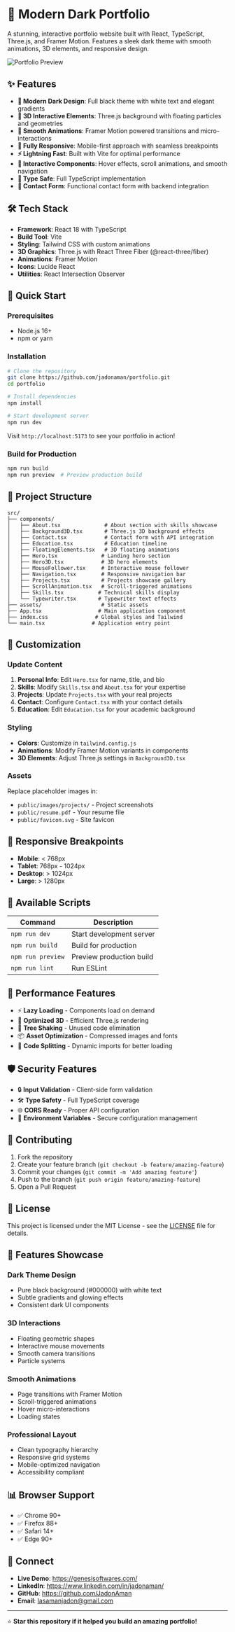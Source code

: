 # 🌟 Modern Dark Portfolio

A stunning, interactive portfolio website built with React, TypeScript, Three.js, and Framer Motion. Features a sleek dark theme with smooth animations, 3D elements, and responsive design.

![Portfolio Preview](https://via.placeholder.com/800x400/000000/FFFFFF?text=Portfolio+Preview)

## ✨ Features

- **🎨 Modern Dark Design**: Full black theme with white text and elegant gradients
- **🌟 3D Interactive Elements**: Three.js background with floating particles and geometries
- **🚀 Smooth Animations**: Framer Motion powered transitions and micro-interactions
- **📱 Fully Responsive**: Mobile-first approach with seamless breakpoints
- **⚡ Lightning Fast**: Built with Vite for optimal performance
- **🎯 Interactive Components**: Hover effects, scroll animations, and smooth navigation
- **🔧 Type Safe**: Full TypeScript implementation
- **📧 Contact Form**: Functional contact form with backend integration

## 🛠️ Tech Stack

- **Framework**: React 18 with TypeScript
- **Build Tool**: Vite
- **Styling**: Tailwind CSS with custom animations
- **3D Graphics**: Three.js with React Three Fiber (@react-three/fiber)
- **Animations**: Framer Motion
- **Icons**: Lucide React
- **Utilities**: React Intersection Observer

## 🚀 Quick Start

### Prerequisites

- Node.js 16+ 
- npm or yarn

### Installation

```bash
# Clone the repository
git clone https://github.com/jadonaman/portfolio.git
cd portfolio

# Install dependencies
npm install

# Start development server
npm run dev
```

Visit `http://localhost:5173` to see your portfolio in action!

### Build for Production

```bash
npm run build
npm run preview  # Preview production build
```

## 📁 Project Structure

```
src/
├── components/
│   ├── About.tsx              # About section with skills showcase
│   ├── Background3D.tsx       # Three.js 3D background effects
│   ├── Contact.tsx            # Contact form with API integration
│   ├── Education.tsx          # Education timeline
│   ├── FloatingElements.tsx   # 3D floating animations
│   ├── Hero.tsx              # Landing hero section
│   ├── Hero3D.tsx            # 3D hero elements
│   ├── MouseFollower.tsx     # Interactive mouse follower
│   ├── Navigation.tsx        # Responsive navigation bar
│   ├── Projects.tsx          # Projects showcase gallery
│   ├── ScrollAnimation.tsx   # Scroll-triggered animations
│   ├── Skills.tsx           # Technical skills display
│   └── Typewriter.tsx       # Typewriter text effects
├── assets/                   # Static assets
├── App.tsx                  # Main application component
├── index.css               # Global styles and Tailwind
└── main.tsx               # Application entry point
```

## 🎨 Customization

### Update Content

1. **Personal Info**: Edit `Hero.tsx` for name, title, and bio
2. **Skills**: Modify `Skills.tsx` and `About.tsx` for your expertise
3. **Projects**: Update `Projects.tsx` with your real projects
4. **Contact**: Configure `Contact.tsx` with your contact details
5. **Education**: Edit `Education.tsx` for your academic background

### Styling

- **Colors**: Customize in `tailwind.config.js`
- **Animations**: Modify Framer Motion variants in components
- **3D Elements**: Adjust Three.js settings in `Background3D.tsx`

### Assets

Replace placeholder images in:
- `public/images/projects/` - Project screenshots
- `public/resume.pdf` - Your resume file
- `public/favicon.svg` - Site favicon

## 📱 Responsive Breakpoints

- **Mobile**: < 768px
- **Tablet**: 768px - 1024px  
- **Desktop**: > 1024px
- **Large**: > 1280px

## 🔧 Available Scripts

| Command | Description |
|---------|-------------|
| `npm run dev` | Start development server |
| `npm run build` | Build for production |
| `npm run preview` | Preview production build |
| `npm run lint` | Run ESLint |

## 🌟 Performance Features

- ⚡ **Lazy Loading** - Components load on demand
- 🎯 **Optimized 3D** - Efficient Three.js rendering
- 🚀 **Tree Shaking** - Unused code elimination
- 📦 **Asset Optimization** - Compressed images and fonts
- 🔄 **Code Splitting** - Dynamic imports for better loading

## 🛡️ Security Features

- 🔒 **Input Validation** - Client-side form validation
- 🛠️ **Type Safety** - Full TypeScript coverage
- 🌐 **CORS Ready** - Proper API configuration
- 🔐 **Environment Variables** - Secure configuration management


## 🤝 Contributing

1. Fork the repository
2. Create your feature branch (`git checkout -b feature/amazing-feature`)
3. Commit your changes (`git commit -m 'Add amazing feature'`)
4. Push to the branch (`git push origin feature/amazing-feature`)
5. Open a Pull Request

## 📄 License

This project is licensed under the MIT License - see the [LICENSE](LICENSE) file for details.

## 🎯 Features Showcase

### Dark Theme Design
- Pure black background (#000000) with white text
- Subtle gradients and glowing effects
- Consistent dark UI components

### 3D Interactions
- Floating geometric shapes
- Interactive mouse movements
- Smooth camera transitions
- Particle systems

### Smooth Animations
- Page transitions with Framer Motion
- Scroll-triggered animations
- Hover micro-interactions
- Loading states

### Professional Layout
- Clean typography hierarchy
- Responsive grid systems
- Mobile-optimized navigation
- Accessibility compliant

## 📊 Browser Support

- ✅ Chrome 90+
- ✅ Firefox 88+
- ✅ Safari 14+
- ✅ Edge 90+

## 🔗 Connect

- **Live Demo**: https://genesisoftwares.com/
- **LinkedIn**: https://www.linkedin.com/in/jadonaman/
- **GitHub**: https://github.com/JadonAman
- **Email**: Iasamanjadon@gmail.com

---

⭐ **Star this repository if it helped you build an amazing portfolio!**
